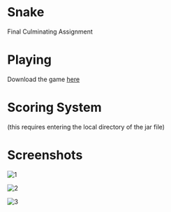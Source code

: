 # Snake

Final Culminating Assignment

# Playing
Download the game [here](https://github.com/mebsic/Snake/releases/tag/0.1 "here") 

# Scoring System
(this requires entering the local directory of the jar file)

# Screenshots
![1](https://i.imgur.com/HJpH3eZ.png)

![2](https://i.imgur.com/s4CSUU7.png)

![3](https://i.imgur.com/tJgxsIk.png)
